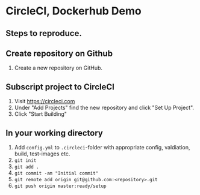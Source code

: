 # CircleCI, Dockerhub Demo

## Steps to reproduce.

## Create repository on Github

1. Create a new repository on GitHub.

## Subscript project to CircleCI

1. Visit https://circleci.com
1. Under "Add Projects" find the new repository and click "Set Up Project".
1. Click "Start Building"

## In your working directory

1. Add `config.yml` to `.circleci`-folder with appropriate config,
    valdiation, build, test-images etc.
1. `git init`
1. `git add .`
1. `git commit -am "Initial commit"`
1. `git remote add origin git@github.com:<repository>.git`
1. `git push origin master:ready/setup`
